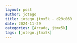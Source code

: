 ```yaml
---
layout: post
author: jotego
title: jotego.jtmx5k - d29c069
date: 2024-11-29
categories: [Arcade, jtmx5k]
tags: [jotego.jtmx5k]
---
```


